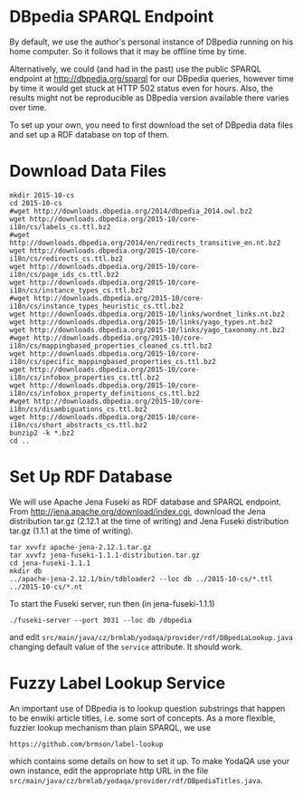 DBpedia SPARQL Endpoint
=======================

By default, we use the author's personal instance of DBpedia running
on his home computer.  So it follows that it may be offline time by
time.

Alternatively, we could (and had in the past) use the public SPARQL endpoint
at http://dbpedia.org/sparql for our DBpedia queries, however time by time
it would get stuck at HTTP 502 status even for hours.  Also, the results might
not be reproducible as DBpedia version available there varies over time.

To set up your own, you need to first download the set of DBpedia data files
and set up a RDF database on top of them.

Download Data Files
===================

	mkdir 2015-10-cs
	cd 2015-10-cs
	#wget http://downloads.dbpedia.org/2014/dbpedia_2014.owl.bz2
	wget http://downloads.dbpedia.org/2015-10/core-i18n/cs/labels_cs.ttl.bz2
	#wget http://downloads.dbpedia.org/2014/en/redirects_transitive_en.nt.bz2
	wget http://downloads.dbpedia.org/2015-10/core-i18n/cs/redirects_cs.ttl.bz2
	wget http://downloads.dbpedia.org/2015-10/core-i18n/cs/page_ids_cs.ttl.bz2
	wget http://downloads.dbpedia.org/2015-10/core-i18n/cs/instance_types_cs.ttl.bz2
	#wget http://downloads.dbpedia.org/2015-10/core-i18n/cs/instance_types_heuristic_cs.ttl.bz2
	wget http://downloads.dbpedia.org/2015-10/links/wordnet_links.nt.bz2
	wget http://downloads.dbpedia.org/2015-10/links/yago_types.nt.bz2
	wget http://downloads.dbpedia.org/2015-10/links/yago_taxonomy.nt.bz2
	#wget http://downloads.dbpedia.org/2015-10/core-i18n/cs/mappingbased_properties_cleaned_cs.ttl.bz2
	wget http://downloads.dbpedia.org/2015-10/core-i18n/cs/specific_mappingbased_properties_cs.ttl.bz2
	wget http://downloads.dbpedia.org/2015-10/core-i18n/cs/infobox_properties_cs.ttl.bz2
	wget http://downloads.dbpedia.org/2015-10/core-i18n/cs/infobox_property_definitions_cs.ttl.bz2
	#wget http://downloads.dbpedia.org/2015-10/core-i18n/cs/disambiguations_cs.ttl.bz2
	wget http://downloads.dbpedia.org/2015-10/core-i18n/cs/short_abstracts_cs.ttl.bz2
	bunzip2 -k *.bz2
	cd ..

Set Up RDF Database
===================

We will use Apache Jena Fuseki as RDF database and SPARQL endpoint.
From http://jena.apache.org/download/index.cgi, download the Jena distribution
tar.gz (2.12.1 at the time of writing) and Jena Fuseki distribution tar.gz
(1.1.1 at the time of writing).

	tar xvvfz apache-jena-2.12.1.tar.gz
	tar xvvfz jena-fuseki-1.1.1-distribution.tar.gz
	cd jena-fuseki-1.1.1
	mkdir db
	../apache-jena-2.12.1/bin/tdbloader2 --loc db ../2015-10-cs/*.ttl ../2015-10-cs/*.nt

To start the Fuseki server, run then (in jena-fuseki-1.1.1)

	./fuseki-server --port 3031 --loc db /dbpedia

and edit ``src/main/java/cz/brmlab/yodaqa/provider/rdf/DBpediaLookup.java``
changing default value of the ``service`` attribute.  It should work.

Fuzzy Label Lookup Service
==========================

An important use of DBpedia is to lookup question substrings that happen to
be enwiki article titles, i.e. some sort of concepts.  As a more flexible,
fuzzier lookup mechanism than plain SPARQL, we use

	https://github.com/brmson/label-lookup

which contains some details on how to set it up.  To make YodaQA use your
own instance, edit the appropriate http URL in the file
``src/main/java/cz/brmlab/yodaqa/provider/rdf/DBpediaTitles.java``.
